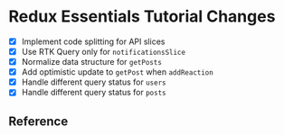 # Redux Essentials Tutorial Changes

- [x] Implement code splitting for API slices
- [x] Use RTK Query only for `notificationsSlice`
- [x] Normalize data structure for `getPosts`
- [x] Add optimistic update to `getPost` when `addReaction`
- [x] Handle different query status for `users`
- [x] Handle different query status for `posts`

## Reference
